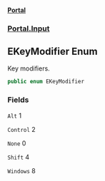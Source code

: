 #### [Portal](index.md 'index')
### [Portal.Input](Portal.Input.md 'Portal.Input')

## EKeyModifier Enum

Key modifiers.

```csharp
public enum EKeyModifier
```
### Fields

<a name='Portal.Input.EKeyModifier.Alt'></a>

`Alt` 1

<a name='Portal.Input.EKeyModifier.Control'></a>

`Control` 2

<a name='Portal.Input.EKeyModifier.None'></a>

`None` 0

<a name='Portal.Input.EKeyModifier.Shift'></a>

`Shift` 4

<a name='Portal.Input.EKeyModifier.Windows'></a>

`Windows` 8
